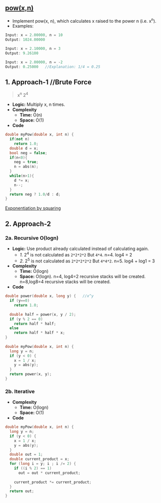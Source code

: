 ## [pow(x,n)](https://leetcode.com/problems/powx-n/solution/)
- Implement pow(x, n), which calculates x raised to the power n (i.e. x<sup>n</sup>).
- Examples:
```c
Input: x = 2.00000, n = 10
Output: 1024.00000

Input: x = 2.10000, n = 3
Output: 9.26100

Input: x = 2.00000, n = -2
Output: 0.25000   //Explanation: 1/4 = 0.25
```

## 1. Approach-1  //Brute Force
> x<sup>n</sup>   2<sup>4</sup> 
- **Logic:** Multiply x, n times.
- **Complexity**
  - **Time:** O(n)
  - **Space:** O(1)
- **Code**
```c++
double myPow(double x, int n) {
  if(not n)
    return 1.0;
  double d = x;
  bool neg = false;
  if(n<0){
    neg = true;
    n = abs(n);
  }
  while(n>1){
    d *= x;
    n--;
  }
  return neg ? 1.0/d : d;
}
```

[Exponentiation by squaring](https://en.wikipedia.org/wiki/Exponentiation_by_squaring)
## 2. Approach-2  
### 2a. Recursive O(logn)
- **Logic:** Use product already calculated instead of calculating again.
  - *1.* 2<sup>4</sup> is not calculated as `2*2*2*2` But `4*4`.  n=4. log4 = 2
  - *2.* 2<sup>5</sup> is not calculated as `2*2*2*2*2` But `4*4*2`.  n=5. log4 + log1 = 3
- **Complexity**
  - **Time:** O(logn)
  - **Space:** O(logn). n=4, log4=2 recursive stacks will be created. n=8,log8=4 recursive stacks will be created.
- **Code**
```c++
double power(double x, long y) {   //x^y
  if (y==0)
    return 1.0;
    
  double half = power(x, y / 2);
  if (y % 2 == 0)
    return half * half;
  else
    return half * half * x;
}
    
double myPow(double x, int n) {
  long y = n;
  if (y < 0) {
    x = 1 / x;
    y = abs(y);
  }
  return power(x, y);
}
```

### 2b. Iterative
- **Complexity**
  - **Time:** O(logn)
  - **Space:** O(1)
- **Code**
```c++
double myPow(double x, int n) {
  long y = n;
  if (y < 0) {
    x = 1 / x;
    y = abs(y);
  }
  double out = 1;
  double current_product = x;
  for (long i = y; i ; i /= 2) {
    if ((i % 2) == 1)
      out = out * current_product;
  
    current_product *= current_product;
  }
  return out;
}
```
